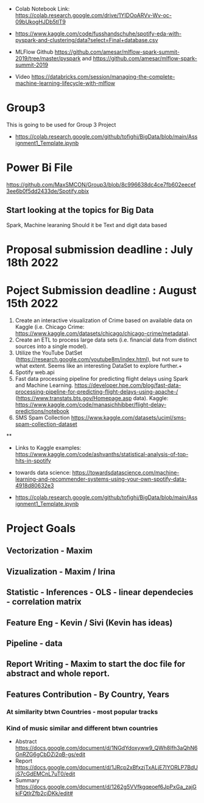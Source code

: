 * Colab Notebook Link: https://colab.research.google.com/drive/1YIDOoARVv-Wv-oc-09bUkogHJDb5tlT9 
* https://www.kaggle.com/code/fusshandschuhe/spotify-eda-with-pyspark-and-clustering/data?select=Final+database.csv

* MLFlow Github https://github.com/amesar/mlflow-spark-summit-2019/tree/master/pyspark and https://github.com/amesar/mlflow-spark-summit-2019 
* Video https://databricks.com/session/managing-the-complete-machine-learning-lifecycle-with-mlflow

# Group3
This is going to be used for Group 3 Project
* https://colab.research.google.com/github/tofighi/BigData/blob/main/Assignment1_Template.ipynb
 
 # Power Bi File
https://github.com/MaxSMCON/Group3/blob/8c996638dc4ce7fb602eecef3ee6b0f5dd2433de/Spotify.pbix
 
## Start looking at the topics for Big Data
  Spark,
  Machine learaning
  Should it be Text and digit data based
  
# Proposal submission deadline : July 18th 2022
  
#  Poject Submission deadline : August 15th 2022

1. Create an interactive visualization of Crime based on available data on Kaggle (i.e. Chicago Crime: https://www.kaggle.com/datasets/chicago/chicago-crime/metadata).
2. Create an ETL to process large data sets (i.e. financial data from distinct sources into a single model).
3. Utilize the YouTube DatSet (https://research.google.com/youtube8m/index.html), but not sure to what extent. Seems like an interesting DataSet to explore further.+
4. Spotify web.api
5. Fast data processing pipeline for predicting flight delays using Spark and Machine Learning. https://developer.hpe.com/blog/fast-data-processing-pipeline-for-predicting-flight-delays-using-apache-/ (https://www.transtats.bts.gov/Homepage.asp data). Kaggle: https://www.kaggle.com/code/manasichhibber/flight-delay-predictions/notebook
6. SMS Spam Collection https://www.kaggle.com/datasets/uciml/sms-spam-collection-dataset


**

* Links to Kaggle examples: https://www.kaggle.com/code/ashvanths/statistical-analysis-of-top-hits-in-spotify
* towards data science: https://towardsdatascience.com/machine-learning-and-recommender-systems-using-your-own-spotify-data-4918d80632e3

  
* https://colab.research.google.com/github/tofighi/BigData/blob/main/Assignment1_Template.ipynb
# Project Goals
## Vectorization - Maxim
## Vizualization - Maxim / Irina 
## Statistic - Inferences - OLS - linear dependecies - correlation matrix
## Feature Eng - Kevin / Sivi (Kevin has ideas)
## Pipeline - data 
## Report Writing - Maxim to start the doc file for abstract and whole report. 
## Features Contribution - By Country, Years
### At similarity btwn Countries - most popular tracks
### Kind of music similar  and different btwn countries

* Abstract https://docs.google.com/document/d/1NGdYdoxyww9_QWh8Ifh3aQhN6GnRZG6gCbDZi2qB-gs/edit
* Report https://docs.google.com/document/d/1JRcp2xBfxzjTxALjE7IYORLP7BdUjS7cGdEMCnL7uT0/edit
* Summary https://docs.google.com/document/d/1262g5VVfkgqeoef6JpPxGa_zajGkiFQtlrZfb2cjDKk/edit#





